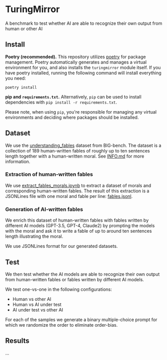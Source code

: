 # TuringMirror
A benchmark to test whether AI are able to recognize their own output from human or other AI

## Install

**Poetry (recommended).** This repository utilizes [poetry](https://python-poetry.org/) for package management. Poetry automatically generates and manages a virtual environment for you, and also installs the `turingmirror` module itself. If you have poetry installed, running the following command will install everything you need:

```commandline
poetry install
```

**pip and `requirements.txt`.** Alternatively, `pip` can be used to install dependencies with `pip install -r requirements.txt`.

Please note, when using `pip`, you're responsible for managing any virtual environments and deciding where packages should be installed.

## Dataset
We use the [understanding_fables](https://github.com/google/BIG-bench/blob/main/bigbench/benchmark_tasks/understanding_fables/task.json) dataset from BIG-bench.
The dataset is a collection of 189 human-written fables of roughly up to ten sentences length together with a human-written moral.
See [INFO.md](data%2Fraw%2FINFO.md) for more information.

### Extraction of human-written fables
We use [extract_fables_morals.ipynb](scripts%2Fextract_fables_morals.ipynb) to extract a dataset of morals and corresponding human-written fables.
The result of this extraction is a JSONLines file with one moral and fable per line: [fables.jsonl](data%2Ffables%2Fmodel.name%3Dhuman%2Ffables.jsonl).

### Generation of AI-written fables
We enrich this dataset of human-written fables with fables written by different AI models (GPT-3.5, GPT-4, Claude2) by prompting the models with the moral and ask it to write a fable of up to around ten sentences length illustrating the moral.

We use JSONLines format for our generated datasets.

## Test
We then test whether the AI models are able to recognize their own output from human-written fables or fables written by different AI models.

We test one-vs-one in the following configurations:

- Human vs other AI
- Human vs AI under test
- AI under test vs other AI

For each of the samples we generate a binary multiple-choice prompt for which we randomize the order to eliminate order-bias.

## Results
...

